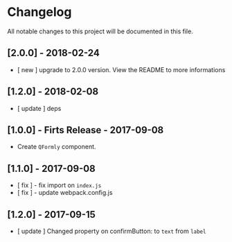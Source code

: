 # Changelog

All notable changes to this project will be documented in this file.

## [2.0.0] - 2018-02-24
- [ new ] upgrade to 2.0.0 version. View the README to more informations

## [1.2.0] - 2018-02-08

- [ update ] deps

## [1.0.0] - Firts Release - 2017-09-08

+ Create `QFormly` component.

## [1.1.0] - 2017-09-08

+ [ fix ] - fix import on `index.js`
+ [ fix ] - update webpack.config.js

## [1.2.0] - 2017-09-15

+ [ update ] Changed property on confirmButton: to `text` from `label`
